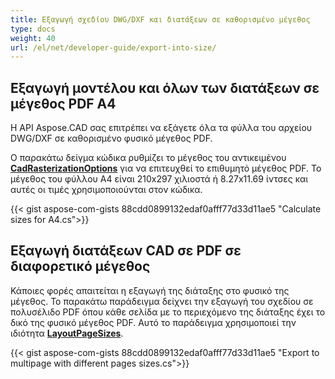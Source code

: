 ```yaml
---
title: Εξαγωγή σχεδίου DWG/DXF και διατάξεων σε καθορισμένο μέγεθος
type: docs
weight: 40
url: /el/net/developer-guide/export-into-size/
---
```


## **Εξαγωγή μοντέλου και όλων των διατάξεων σε μέγεθος PDF A4**

Η API Aspose.CAD σας επιτρέπει να εξάγετε όλα τα φύλλα του αρχείου DWG/DXF σε καθορισμένο φυσικό μέγεθος PDF.

Ο παρακάτω δείγμα κώδικα ρυθμίζει το μέγεθος του αντικειμένου [**CadRasterizationOptions**](https://reference.aspose.com/cad/net/aspose.cad.imageoptions/cadrasterizationoptions/) για να επιτευχθεί το επιθυμητό μέγεθος PDF. 
Το μέγεθος του φύλλου A4 είναι 210x297 χιλιοστά ή 8.27x11.69 ίντσες και αυτές οι τιμές χρησιμοποιούνται στον κώδικα.

{{< gist aspose-com-gists 88cdd0899132edaf0afff77d33d11ae5 "Calculate sizes for A4.cs">}}

## **Εξαγωγή διατάξεων CAD σε PDF σε διαφορετικό μέγεθος**

Κάποιες φορές απαιτείται η εξαγωγή της διάταξης στο φυσικό της μέγεθος. Το παρακάτω παράδειγμα δείχνει την εξαγωγή του σχεδίου σε πολυσέλιδο PDF όπου κάθε σελίδα με το περιεχόμενο της διάταξης
έχει το δικό της φυσικό μέγεθος PDF. Αυτό το παράδειγμα χρησιμοποιεί την ιδιότητα [**LayoutPageSizes**](https://reference.aspose.com/cad/net/aspose.cad.imageoptions/vectorrasterizationoptions/layoutpagesizes/).

{{< gist aspose-com-gists 88cdd0899132edaf0afff77d33d11ae5 "Export to multipage with different pages sizes.cs">}}
